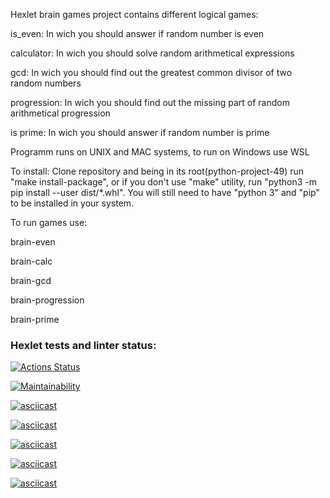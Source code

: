 Hexlet brain games project contains different logical games:


   is_even: In wich you should answer if random number is even
   
   calculator: In wich you should solve random arithmetical expressions
   
   gcd: In wich you should find out the greatest common divisor of two random numbers
   
   progression: In wich you should find out the missing part of random arithmetical progression
   
   is prime: In wich you should answer if random number is prime

Programm runs on UNIX and MAC systems, to run on Windows use WSL

To install:
Clone repository and being in its root(python-project-49) run "make install-package", or if you don't use "make" utility, run "python3 -m pip install --user dist/*.whl". You will still need to have "python 3" and "pip" to be installed in your system.
    

To run games use:


brain-even 

brain-calc 

brain-gcd 

brain-progression 

brain-prime


### Hexlet tests and linter status:
[![Actions Status](https://github.com/arisesinmight/python-project-49/workflows/hexlet-check/badge.svg)](https://github.com/arisesinmight/python-project-49/actions)

[![Maintainability](https://api.codeclimate.com/v1/badges/c777c42d524002db4529/maintainability)](https://codeclimate.com/github/arisesinmight/python-project-49/maintainability)

[![asciicast](https://asciinema.org/a/520294.svg)](https://asciinema.org/a/520294)

[![asciicast](https://asciinema.org/a/23oQs7DXtHDTSYSsWIX4oGCWF.svg)](https://asciinema.org/a/23oQs7DXtHDTSYSsWIX4oGCWF)

[![asciicast](https://asciinema.org/a/xsJg4ZdSPPB3oLwfg0iTZdTCS.svg)](https://asciinema.org/a/xsJg4ZdSPPB3oLwfg0iTZdTCS)

[![asciicast](https://asciinema.org/a/CGlfmvAz5PRO2HL3yV2Amb2qJ.svg)](https://asciinema.org/a/CGlfmvAz5PRO2HL3yV2Amb2qJ)

[![asciicast](https://asciinema.org/a/rOc2CR8iqm8hPqC2Z9HlAaZEU.svg)](https://asciinema.org/a/rOc2CR8iqm8hPqC2Z9HlAaZEU)
